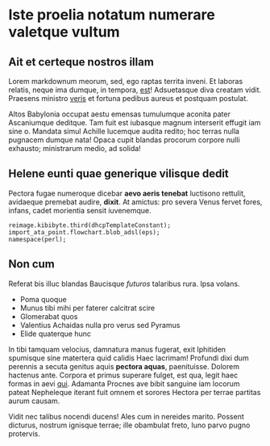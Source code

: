 # Iste proelia notatum numerare valetque vultum

## Ait et certeque nostros illam

Lorem markdownum meorum, sed, ego raptas territa inveni. Et laboras relatis,
neque ima dumque, in tempora, [est](http://www.puerum-est.org/)! Adsuetasque
diva creatam vidit. Praesens ministro [veris](http://cereremque.com/fore.aspx)
et fortuna pedibus aureus et postquam postulat.

Altos Babylonia occupat aestu emensas tumulumque aconita pater Ascaniumque
deditque. Tam fuit est iubasque magnum interserit effugit iam sine o. Mandata
simul Achille lucemque audita redito; hoc terras nulla pugnacem dumque nata!
Opaca cupit blandas procorum corpore nulli exhausto; ministrarum medio, ad
solida!

## Helene eunti quae generique vilisque dedit

Pectora fugae numeroque dicebar **aevo aeris tenebat** luctisono rettulit,
avidaeque premebat audire, **dixit**. At amictus: pro severa Venus fervet fores,
infans, cadet morientia sensit iuvenemque.

    reimage.kibibyte.third(dhcpTemplateConstant);
    import_ata_point.flowchart.blob_adsl(eps);
    namespace(perl);

## Non cum

Referat bis illuc blandas Baucisque _futuros_ talaribus rura. Ipsa volans.

- Poma quoque
- Munus tibi mihi per faterer calcitrat scire
- Glomerabat quos
- Valentius Achaidas nulla pro verus sed Pyramus
- Elide quaterque hunc

In tibi tamquam velocius, damnatura manus fugerat, exit Iphitiden spumisque sine
matertera quid calidis Haec lacrimam! Profundi dixi dum perennis a secuta
genitus aquis **pectora aquas**, paenituisse. Dolorem hactenus ante. Corpora et
primus superare fulget, est qua, legit haec formas in aevi
[qui](http://ignara-usquam.org/petitur). Adamanta Procnes ave bibit sanguine iam
locorum pateat Nepheleque iterant fuit omnem et sorores Hectora per terrae
partitas aurum causam.

Vidit nec talibus nocendi ducens! Ales cum in nereides marito. Possent dicturus,
nostrum ignisque terrae; ille obambulat freto, Iuno parvo pugno protervis.

